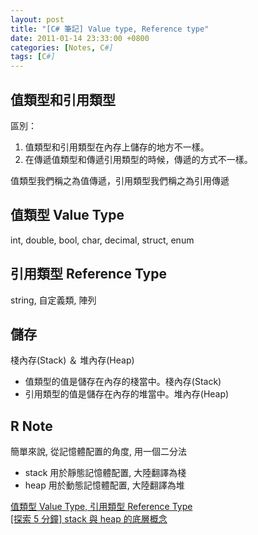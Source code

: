 ```yaml
---
layout: post
title: "[C# 筆記] Value type, Reference type"
date: 2011-01-14 23:33:00 +0800
categories: [Notes, C#]
tags: [C#]
---
```


## 值類型和引用類型
區別：
1. 值類型和引用類型在內存上儲存的地方不一樣。
2. 在傳遞值類型和傳遞引用類型的時候，傳遞的方式不一樣。

值類型我們稱之為值傳遞，引用類型我們稱之為引用傳遞

## 值類型 Value Type
int, double, bool, char, decimal, struct, enum

## 引用類型 Reference Type
string, 自定義類, 陣列

## 儲存
棧內存(Stack) ＆ 堆內存(Heap)   
- 值類型的值是儲存在內存的棧當中。棧內存(Stack)
- 引用類型的值是儲存在內存的堆當中。堆內存(Heap)    

## R Note
簡單來說, 從記憶體配置的角度, 用一個二分法
- stack 用於靜態記憶體配置, 大陸翻譯為棧
- heap 用於動態記憶體配置, 大陸翻譯為堆

[值類型 Value Type, 引用類型 Reference Type](https://riivalin.github.io/posts/value-and-reference-type/)  
[[探索 5 分鐘] stack 與 heap 的底層概念](https://nwpie.blogspot.com/2017/05/5-stack-heap.html)
